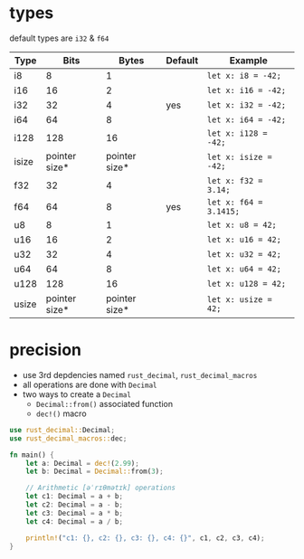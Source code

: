 # types

default types are `i32` & `f64`

| Type  | Bits           | Bytes          | Default | Example                |
| ----- | -------------- | -------------- | ------- | ---------------------- |
| i8    | 8              | 1              |         | `let x: i8 = -42;`     |
| i16   | 16             | 2              |         | `let x: i16 = -42;`    |
| i32   | 32             | 4              | yes     | `let x: i32 = -42;`    |
| i64   | 64             | 8              |         | `let x: i64 = -42;`    |
| i128  | 128            | 16             |         | `let x: i128 = -42;`   |
| isize | pointer size\* | pointer size\* |         | `let x: isize = -42;`  |
| f32   | 32             | 4              |         | `let x: f32 = 3.14;`   |
| f64   | 64             | 8              | yes     | `let x: f64 = 3.1415;` |
| u8    | 8              | 1              |         | `let x: u8 = 42;`      |
| u16   | 16             | 2              |         | `let x: u16 = 42;`     |
| u32   | 32             | 4              |         | `let x: u32 = 42;`     |
| u64   | 64             | 8              |         | `let x: u64 = 42;`     |
| u128  | 128            | 16             |         | `let x: u128 = 42;`    |
| usize | pointer size\* | pointer size\* |         | `let x: usize = 42;`   |

# precision

- use 3rd depdencies named `rust_decimal`, `rust_decimal_macros`
- all operations are done with `Decimal`
- two ways to create a `Decimal`
  - `Decimal::from()` associated function
  - `dec!()` macro

```rust
use rust_decimal::Decimal;
use rust_decimal_macros::dec;

fn main() {
    let a: Decimal = dec!(2.99);
    let b: Decimal = Decimal::from(3);

    // Arithmetic [əˈrɪθmətɪk] operations
    let c1: Decimal = a + b;
    let c2: Decimal = a - b;
    let c3: Decimal = a * b;
    let c4: Decimal = a / b;

    println!("c1: {}, c2: {}, c3: {}, c4: {}", c1, c2, c3, c4);
}
```
